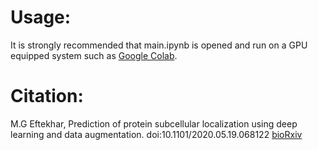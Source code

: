 # Usage:
It is strongly recommended that main.ipynb is opened and run on a GPU equipped system such as [Google Colab](https://colab.research.google.com/).

# Citation:
M.G Eftekhar, Prediction of protein subcellular localization using deep learning and data augmentation. doi:10.1101/2020.05.19.068122 [bioRxiv](https://www.biorxiv.org/content/10.1101/2020.05.19.068122v2)
